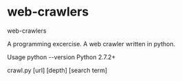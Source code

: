 # web-crawlers
web-crawlers

A programming excercise. A web crawler written in python.

Usage
python --version
Python 2.7.2+

crawl.py [url] [depth] [search term]


